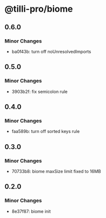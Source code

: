 # @tilli-pro/biome

## 0.6.0

### Minor Changes

- ba0f43b: turn off noUnresolvedImports

## 0.5.0

### Minor Changes

- 3903b2f: fix semicolon rule

## 0.4.0

### Minor Changes

- faa589b: turn off sorted keys rule

## 0.3.0

### Minor Changes

- 70733b8: biome maxSize limit fixed to 16MB

## 0.2.0

### Minor Changes

- 8e37f87: biome init
